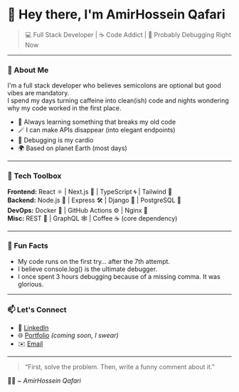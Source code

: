 # 👋 Hey there, I'm AmirHossein Qafari

> 💻 Full Stack Developer | ☕ Code Addict | 🤖 Probably Debugging Right Now

---

### 🚀 About Me
I'm a full stack developer who believes semicolons are optional but good vibes are mandatory.  
I spend my days turning caffeine into clean(ish) code and nights wondering why my code worked in the first place.

- 🧠 Always learning something that breaks my old code  
- 🪄 I can make APIs disappear (into elegant endpoints)  
- 🧩 Debugging is my cardio  
- 🌍 Based on planet Earth (most days)  

---

### 🧰 Tech Toolbox

**Frontend:** React ⚛️ | Next.js 🚀 | TypeScript 🌀 | Tailwind 💅  
**Backend:** Node.js 🧩 | Express 🛠️ | Django 🐍 | PostgreSQL 🐘  
**DevOps:** Docker 🐳 | GitHub Actions ⚙️ | Nginx 🧱  
**Misc:** REST 🍰 | GraphQL 🕸️ | Coffee ☕ (core dependency)

---

### 🧙 Fun Facts
- My code runs on the first try… after the 7th attempt.  
- I believe console.log() is the ultimate debugger.  
- I once spent 3 hours debugging because of a missing comma. It was glorious.  

---

### 📫 Let's Connect
- 💼 [LinkedIn](https://linkedin.com/in/amirhossein-qafari)  
- 🌐 [Portfolio](https://amirqafari.vercel.app/) *(coming soon, I swear)*  
- ✉️ [Email](mailto:qafariamirhossein@gmail.com)  

---

> “First, solve the problem. Then, write a funny comment about it.”

🧑‍💻 *~ AmirHossein Qafari*
